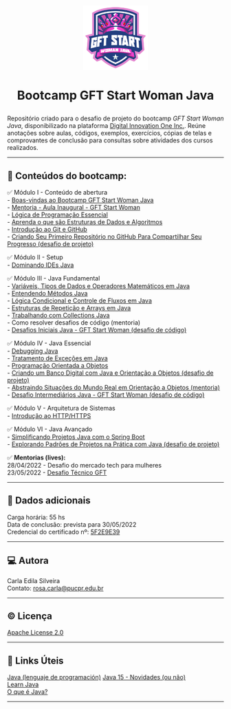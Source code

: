 <p align="center">
	<img src="https://github.com/rosacarla/GFT-start-woman-java/blob/main/001%20Bootcamp-GFT-start-woman/logo-gft-start-woman-java.png" width="150">
</p>  

# <p align="center">Bootcamp GFT Start Woman Java</p>

<p align="justify"> 
	
Repositório criado para o desafio de projeto do bootcamp _GFT Start Woman Java_, disponibilizado na plataforma [Digital Innovation One Inc.](https://web.dio.me). Reúne anotações sobre aulas, códigos, exemplos, exercícios, cópias de telas e comprovantes de conclusão para consultas sobre atividades dos cursos realizados.

</p>

---

## 📑 **Conteúdos do bootcamp:**  

✅ Módulo I - Conteúdo de abertura  
    - [Boas-vindas ao Bootcamp GFT Start Woman Java](https://github.com/rosacarla/GFT-start-woman-java/tree/main/001%20Bootcamp-GFT-start-woman)  
    - [Mentoria - Aula Inaugural - GFT Start Woman](https://github.com/rosacarla/GFT-start-woman-java/tree/main/002%20Aula-Inaugural-GFT-start-woman-java)  
    - [Lógica de Programação Essencial](https://github.com/rosacarla/GFT-start-woman-java/tree/main/003%20Logica-de-programacao-essencial)  
    - [Aprenda o que são Estruturas de Dados e Algoritmos](https://github.com/rosacarla/GFT-start-woman-java/tree/main/004%20Aprenda-estruturas-dados-algoritmos)  
    - [Introdução ao Git e GitHub](https://github.com/rosacarla/GFT-start-woman-java/tree/main/005%20Introducao-git-github)  
    - [Criando Seu Primeiro Repositório no GitHub Para Compartilhar Seu Progresso (desafio de projeto)](https://github.com/rosacarla/GFT-start-woman-java/tree/main/006%20Criando-repositorio-github)  

✅ Módulo II - Setup  
    - [Dominando IDEs Java](https://github.com/rosacarla/GFT-start-woman-java/tree/main/007%20Dominando-IDEs-Java)    

✅ Módulo III - Java Fundamental  
    - [Variáveis, Tipos de Dados e Operadores Matemáticos em Java](https://github.com/rosacarla/GFT-start-woman-java/blob/main/008%20Variaveis-tipos-dados-operad-matematicos/README.md)  
    - [Entendendo Métodos Java](https://github.com/rosacarla/GFT-start-woman-java/blob/main/009%20Entendendo-metodos-java/README.md)  
    - [Lógica Condicional e Controle de Fluxos em Java](https://github.com/rosacarla/GFT-start-woman-java/tree/main/010%20Logica-condicional-controle-fluxos-Java)  
    - [Estruturas de Repetição e Arrays em Java](https://github.com/rosacarla/GFT-start-woman-java/tree/main/011%20Estrutura-repeticao-arrays)  
    - [Trabalhando com Collections Java](https://github.com/rosacarla/GFT-start-woman-java/blob/main/012%20Trabalhando-com-collections-java/README.md)  
    - Como resolver desafios de código (mentoria)  
    - [Desafios Iniciais Java - GFT Start Woman (desafio de código)](https://github.com/rosacarla/GFT-start-woman-java/tree/main/013%20Desafios-iniciais-java)  

✅ Módulo IV - Java Essencial  
    - [Debugging Java](https://github.com/rosacarla/GFT-start-woman-java/tree/main/014%20Debugging-Java)  
    - [Tratamento de Exceções em Java]()  
    - [Programação Orientada a Objetos]()  
    - [Criando um Banco Digital com Java e Orientação a Objetos (desafio de projeto)](https://github.com/rosacarla/Banco-digital-com-Java-POO)  
    - [Abstraindo Situações do Mundo Real em Orientação a Objetos (mentoria)](https://github.com/rosacarla/Mentoria-GFT-orientacao-a-objetos-Java)  
    - [Desafio Intermediários Java - GFT Start Woman (desafio de código)]()  
      
✅ Módulo V - Arquitetura de Sistemas  
    - [Introdução ao HTTP/HTTPS]()  

✅ Módulo VI - Java Avançado  
    - [Simplificando Projetos Java com o Spring Boot]()  
    - [Explorando Padrões de Projetos na Prática com Java (desafio de projeto)](https://github.com/rosacarla/Padroes-de-projeto-com-Java)  
    
✅ **Mentorias (lives):**  
    28/04/2022 - Desafio do mercado tech para mulheres  
    23/05/2022 - [Desafio Técnico GFT](https://github.com/rosacarla/Mentoria-GFT-Start-Java-Desafio-Tecnico)  

---

## 📂 Dados adicionais  

Carga horária: 55 hs  
Data de conclusão: prevista para 30/05/2022  
Credencial do certificado nº: [5F2E9E39]()  

---

## 💻 Autora  

Carla Edila Silveira  
Contato: rosa.carla@pucpr.edu.br  

---

## ©️ Licença  

[Apache License 2.0](https://choosealicense.com/licenses/apache-2.0/)  

---

## 🔗 Links Úteis  

[Java (lenguaje de programación)](https://es.wikipedia.org/wiki/Java_(lenguaje_de_programaci%C3%B3n))  
[Java 15 - Novidades (ou não)](https://www.guiadojava.com.br/2020/07/java-15-novidades-ou-nao.html)  
[Learn Java](https://dev.java/learn/)  
[O que é Java?](https://constantetecnologia.com.br/tutoriais/o-que-e-java/)  

---
